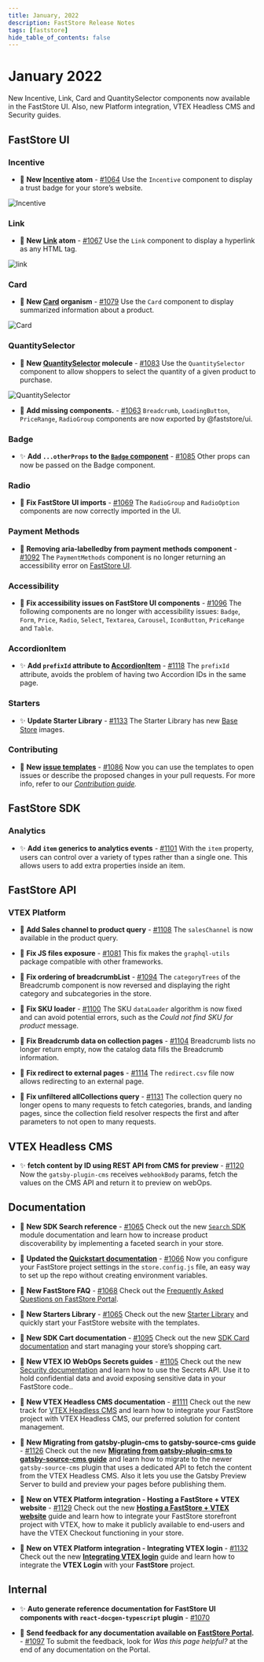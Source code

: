 ```yaml
---
title: January, 2022
description: FastStore Release Notes 
tags: [faststore]
hide_table_of_contents: false
---
```

# January 2022

New Incentive, Link, Card and QuantitySelector components now available in the FastStore UI. Also, new Platform integration, VTEX Headless CMS and Security guides.

<!--truncate-->

## FastStore UI
### Incentive 
- 🎉 **New [Incentive](https://faststore.dev/reference/ui/atoms/Incentive) atom** - [#1064](https://github.com/vtex/faststore/pull/1064) Use the `Incentive` component to display a trust badge for your store’s website.

![Incentive](https://user-images.githubusercontent.com/67270558/152564764-c5fc9793-1b5c-4777-8749-8497da862303.svg)


### Link 
- 🎉 **New [Link](https://faststore.dev/reference/ui/atoms/Link) atom** - [#1067](https://github.com/vtex/faststore/pull/1067) Use the `Link` component to display a hyperlink as any HTML tag.

![link](https://user-images.githubusercontent.com/67270558/152562969-ed41b7a9-babb-482b-9007-a34832533439.gif)
### Card
- 🎉 **New [Card](https://faststore.dev/reference/ui/organisms/Card) organism** - [#1079](https://github.com/vtex/faststore/pull/1079) Use the `Card` component to display summarized information about a product.

![Card](https://user-images.githubusercontent.com/67270558/152563513-5dff3501-a385-4fd5-a09b-4336499b424a.svg)

### QuantitySelector

- 🎉 **New [QuantitySelector](https://faststore.dev/reference/ui/molecules/QuantitySelector) molecule** - [#1083](https://github.com/vtex/faststore/pull/1083) Use the `QuantitySelector` component to allow shoppers to select the quantity of a given product to purchase.

![QuantitySelector](https://user-images.githubusercontent.com/67270558/152564074-5a9b366d-8901-4cfc-b310-d73e897979d5.gif)


- 🎉 **Add missing components.** - [#1063](https://github.com/vtex/faststore/pull/1063)
`Breadcrumb`, `LoadingButton`, `PriceRange`, `RadioGroup` components are now exported by @faststore/ui.

### Badge

- ✨ **Add `...otherProps` to the [`Badge` component](https://faststore.dev/reference/ui/atoms/Badge)** - [#1085](https://github.com/vtex/faststore/pull/1085) Other props can now be passed on the Badge component.

### Radio	

- 🐛 **Fix FastStore UI imports** - [#1069](https://github.com/vtex/faststore/pull/1069) 
The `RadioGroup` and `RadioOption` components are now correctly imported in the UI.


### Payment Methods

- 🐛 **Removing aria-labelledby from payment methods component** - [#1092](https://github.com/vtex/faststore/pull/1092) 
The `PaymentMethods` component is no longer returning an accessibility error on [FastStore UI](https://faststoreui.netlify.app/?path=/story/molecules-paymentmethods--payment-methods).


### Accessibility

- 🐛 **Fix accessibility issues on FastStore UI components** - [#1096](https://github.com/vtex/faststore/pull/1096) The following components are no longer with accessibility issues: `Badge`, `Form`, `Price`, `Radio`, `Select`, `Textarea`, `Carousel`, `IconButton`, `PriceRange` and `Table`.

### AccordionItem

- ✨ **Add `prefixId` attribute to [AccordionItem](https://faststore.dev/reference/ui/molecules/Accordion#accordionitem)** - [#1118](https://github.com/vtex/faststore/pull/1118) The `prefixId` attribute, avoids the problem of having two Accordion IDs in the same page. 


### Starters

- ✨ **Update Starter Library** - [#1133](https://github.com/vtex/faststore/pull/1133) The Starter Library has new [Base Store](https://faststore.dev/starters/base) images.


### Contributing


- 🎉 **New [issue templates](https://github.com/vtex/faststore/issues/new/choose)** - [#1086](https://github.com/vtex/faststore/pull/1086)
Now you can use the templates to open issues or describe the proposed changes in your pull requests. For more info, refer to our *[Contribution guide](https://github.com/vtex/faststore/blob/master/CONTRIBUTING.MD#creating-pull-requests).*

## FastStore SDK
### Analytics
- ✨ **Add `item` generics to analytics events** - [#1101](https://github.com/vtex/faststore/pull/1101)  With the `item` property, users can control over a variety of types rather than a single one. This allows users to add extra properties inside an item.

## FastStore API
### VTEX Platform

- 🎉 **Add Sales channel to product query** - [#1108](https://github.com/vtex/faststore/pull/1108)
The `salesChannel` is now available in the product query. 

- 🐛 **Fix JS files exposure** - [#1081](https://github.com/vtex/faststore/pull/1081) 
This fix makes the `graphql-utils` package compatible with other frameworks.

- 🐛 **Fix ordering of breadcrumbList** - [#1094](https://github.com/vtex/faststore/pull/1094) 
The `categoryTrees` of the Breadcrumb component is now reversed and displaying the right category and subcategories in the store.

- 🐛 **Fix SKU loader** - [#1100](https://github.com/vtex/faststore/pull/1100) 
The SKU `dataLoader` algorithm is now fixed and can avoid potential errors, such as the *Could not find SKU for product* message.

- 🐛 **Fix Breadcrumb data on collection pages** - [#1104](https://github.com/vtex/faststore/pull/1104) 
Breadcrumb lists no longer return empty, now the catalog data fills the Breadcrumb information.

- 🐛 **Fix redirect to external pages** - [#1114](https://github.com/vtex/faststore/pull/1114) 
The `redirect.csv` file now allows redirecting to an external page.

- 🐛 **Fix unfiltered allCollections query** - [#1131](https://github.com/vtex/faststore/pull/1131) 
The collection query no longer opens to many requests to fetch categories, brands, and landing pages, since the collection field resolver respects the first and after parameters to not open to many requests.

## VTEX Headless CMS

- ✨ **fetch content by ID using REST API from CMS for preview** - [#1120](https://github.com/vtex/faststore/pull/1120) Now the `gatsby-plugin-cms` receives `webhookBody` params, fetch the values on the CMS API and return it to preview on webOps.

## Documentation 

- 📑 **New SDK Search reference** - [#1065](https://github.com/vtex/faststore/pull/1065)
Check out the new [`Search` SDK](https://faststore.dev/reference/sdk/search) module documentation and learn how to increase product discoverability by implementing a faceted search in your store.

- 📑 **Updated the [Quickstart documentation](https://faststore.dev/quickstart#step-3-configuring-your-project-settings)** - [#1066](https://github.com/vtex/faststore/pull/1066) Now you configure your FastStore project settings in the `store.config.js` file, an easy way to set up the repo without creating environment variables.

- 📑 **New FastStore FAQ** - [#1068](https://github.com/vtex/faststore/pull/1068)
Check out the [Frequently Asked Questions on FastStore Portal](https://faststore.dev/faq).

- 📑 **New Starters Library** - [#1065](https://github.com/vtex/faststore/pull/1066)
Check out the new [Starter Library](https://faststore.dev/starters) and quickly start your FastStore website with the templates.

- 📑 **New SDK Cart documentation** - [#1095](https://github.com/vtex/faststore/pull/1095)
Check out the new [SDK Card documentation](https://faststore.dev/reference/sdk/cart) and start managing your store’s shopping cart.


- 📑 **New VTEX IO WebOps Secrets guides** - [#1105](https://github.com/vtex/faststore/pull/1105)
Check out the new [Security documentation](https://faststore.dev/how-to-guides/webops/security) and learn how to use the Secrets API. Use it to hold confidential data and avoid exposing sensitive data in your FastStore code..

- 📑 **New VTEX Headless CMS documentation** - [#1111](https://github.com/vtex/faststore/pull/1111) Check out the new track for [VTEX Headless CMS](https://faststore.dev/tutorials/cms-overview) and learn how to integrate your FastStore project with VTEX Headless CMS, our preferred solution for content management.

- 📑 **New Migrating from gatsby-plugin-cms to gatsby-source-cms guide** - [#1126](https://github.com/vtex/faststore/pull/1126)
Check out the new **[Migrating from gatsby-plugin-cms to gatsby-source-cms guide](https://faststore.dev/how-to-guides/cms/vtex-headless-cms/Migrating%20from%20gatsby-plugin-cms%20to%20gatsby-source-cms)** and learn how to migrate to the newer `gatsby-source-cms` plugin that uses a dedicated API to fetch the content from the VTEX Headless CMS. Also it lets you use the Gatsby Preview Server to build and preview your pages before publishing them.


- 📑 **New on VTEX Platform integration - Hosting a FastStore + VTEX website** - [#1129](https://github.com/vtex/faststore/pull/1129)
Check out the new **[Hosting a FastStore + VTEX website](https://faststore.dev/how-to-guides/cms/vtex-headless-cms/Migrating%20from%20gatsby-plugin-cms%20to%20gatsby-source-cms)** guide and learn how to integrate your FastStore storefront project with VTEX, how to make it publicly available to end-users and have the VTEX Checkout functioning in your store.

- 📑 **New on VTEX Platform integration - Integrating VTEX login** - [#1132](https://github.com/vtex/faststore/pull/1132)
Check out the new **[Integrating VTEX login](https://faststore.dev/how-to-guides/platform-integration/vtex/integrating-the-vtex-login)** guide and learn how to integrate the **VTEX Login** with your **FastStore** project.


## Internal

- ✨ **Auto generate reference documentation for FastStore UI components with `react-docgen-typescript` plugin** - [#1070](https://github.com/vtex/faststore/pull/1070)

- 🎉 **Send feedback for any documentation available on [FastStore Portal](https://faststore.dev/).** - [#1097](https://github.com/vtex/faststore/pull/1097)
To submit the feedback, look for *Was this page helpful?* at the end of any documentation on the Portal.

